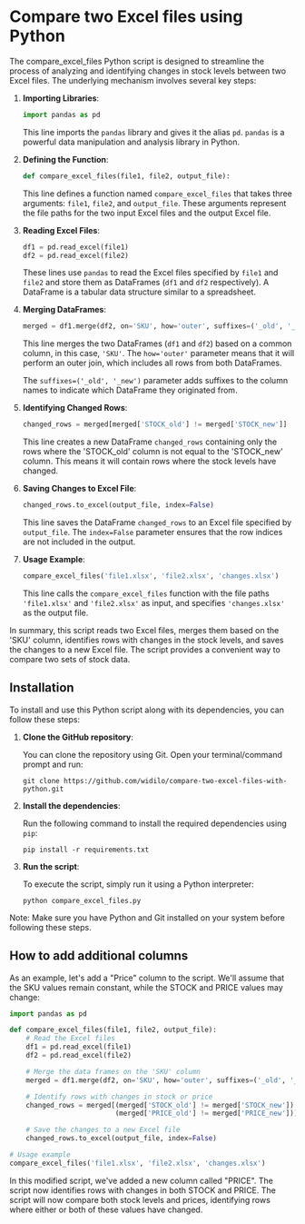 # Compare two Excel files using Python

The compare_excel_files Python script is designed to streamline the process of analyzing and identifying changes in stock levels between two Excel files. The underlying mechanism involves several key steps:

1. **Importing Libraries**:

   ```python
   import pandas as pd
   ```

   This line imports the `pandas` library and gives it the alias `pd`. `pandas` is a powerful data manipulation and analysis library in Python.

2. **Defining the Function**:

   ```python
   def compare_excel_files(file1, file2, output_file):
   ```

   This line defines a function named `compare_excel_files` that takes three arguments: `file1`, `file2`, and `output_file`. These arguments represent the file paths for the two input Excel files and the output Excel file.

3. **Reading Excel Files**:

   ```python
   df1 = pd.read_excel(file1)
   df2 = pd.read_excel(file2)
   ```

   These lines use `pandas` to read the Excel files specified by `file1` and `file2` and store them as DataFrames (`df1` and `df2` respectively). A DataFrame is a tabular data structure similar to a spreadsheet.

4. **Merging DataFrames**:

   ```python
   merged = df1.merge(df2, on='SKU', how='outer', suffixes=('_old', '_new'))
   ```

   This line merges the two DataFrames (`df1` and `df2`) based on a common column, in this case, `'SKU'`. The `how='outer'` parameter means that it will perform an outer join, which includes all rows from both DataFrames.

   The `suffixes=('_old', '_new')` parameter adds suffixes to the column names to indicate which DataFrame they originated from.

5. **Identifying Changed Rows**:

   ```python
   changed_rows = merged[merged['STOCK_old'] != merged['STOCK_new']]
   ```

   This line creates a new DataFrame `changed_rows` containing only the rows where the 'STOCK_old' column is not equal to the 'STOCK_new' column. This means it will contain rows where the stock levels have changed.

6. **Saving Changes to Excel File**:

   ```python
   changed_rows.to_excel(output_file, index=False)
   ```

   This line saves the DataFrame `changed_rows` to an Excel file specified by `output_file`. The `index=False` parameter ensures that the row indices are not included in the output.

7. **Usage Example**:

   ```python
   compare_excel_files('file1.xlsx', 'file2.xlsx', 'changes.xlsx')
   ```

   This line calls the `compare_excel_files` function with the file paths `'file1.xlsx'` and `'file2.xlsx'` as input, and specifies `'changes.xlsx'` as the output file.

In summary, this script reads two Excel files, merges them based on the 'SKU' column, identifies rows with changes in the stock levels, and saves the changes to a new Excel file. The script provides a convenient way to compare two sets of stock data.

## Installation

To install and use this Python script along with its dependencies, you can follow these steps:

1. **Clone the GitHub repository**:

   You can clone the repository using Git. Open your terminal/command prompt and run:

   ```
   git clone https://github.com/widilo/compare-two-excel-files-with-python.git
   ```

2. **Install the dependencies**:

   Run the following command to install the required dependencies using `pip`:

   ```
   pip install -r requirements.txt
   ```

3. **Run the script**:

   To execute the script, simply run it using a Python interpreter:

   ```
   python compare_excel_files.py
   ```

Note: Make sure you have Python and Git installed on your system before following these steps.

## How to add additional columns

As an example, let's add a "Price" column to the script. We'll assume that the SKU values remain constant, while the STOCK and PRICE values may change:

```python
import pandas as pd

def compare_excel_files(file1, file2, output_file):
    # Read the Excel files
    df1 = pd.read_excel(file1)
    df2 = pd.read_excel(file2)

    # Merge the data frames on the 'SKU' column
    merged = df1.merge(df2, on='SKU', how='outer', suffixes=('_old', '_new'))

    # Identify rows with changes in stock or price
    changed_rows = merged[(merged['STOCK_old'] != merged['STOCK_new']) | 
                          (merged['PRICE_old'] != merged['PRICE_new'])]

    # Save the changes to a new Excel file
    changed_rows.to_excel(output_file, index=False)

# Usage example
compare_excel_files('file1.xlsx', 'file2.xlsx', 'changes.xlsx')
```

In this modified script, we've added a new column called "PRICE". The script now identifies rows with changes in both STOCK and PRICE.
The script will now compare both stock levels and prices, identifying rows where either or both of these values have changed.

